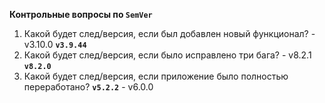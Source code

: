 **Контрольные вопросы по `SemVer`**

1. Какой будет след/версия, если был добавлен новый функционал? - v3.10.0
    **`v3.9.44`**
2. Какой будет след/версия, если было исправлено три бага? - v8.2.1
**`v8.2.0`**
3. Какой будет след/версия, если приложение было полностью переработано?
**`v5.2.2`** - v6.0.0
